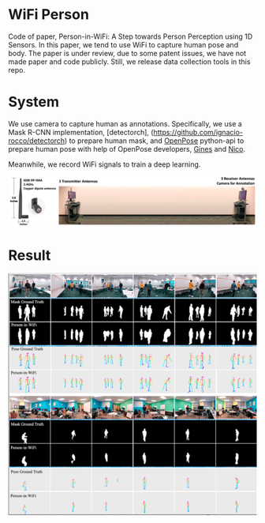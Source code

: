 # WiFi Person
Code of paper, Person-in-WiFi: A Step towards Person Perception using 1D Sensors. In this paper, we tend to use WiFi to capture human pose and body. The paper is under review, due to some patent issues, we have not made paper and code publicly. Still, we release data collection tools in this repo.

# System
We use camera to capture human as annotations. Specifically, we use a Mask R-CNN implementation, [detectorch], (https://github.com/ignacio-rocco/detectorch) to prepare human mask, and [OpenPose](https://github.com/CMU-Perceptual-Computing-Lab/openpose) python-api to prepare human pose with help of OpenPose developers, [Gines](https://github.com/gineshidalgo99) and [Nico](https://github.com/gnastacast).  

Meanwhile, we record WiFi signals to train a deep learning.

![system](figs/systems.png)
# Result
![Result](figs/result.png)
